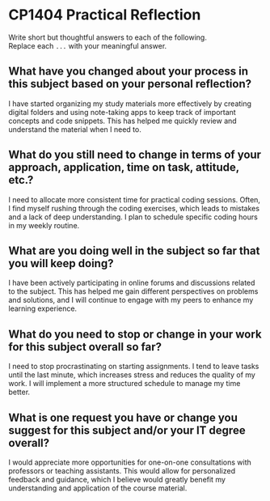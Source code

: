 # CP1404 Practical Reflection

Write short but thoughtful answers to each of the following.  
Replace each `...` with your meaningful answer.

## What have you changed about your process in this subject based on your personal reflection?

I have started organizing my study materials more effectively by creating digital folders and using note-taking apps to keep track of important concepts and code snippets. This has helped me quickly review and understand the material when I need to.

## What do you still need to change in terms of your approach, application, time on task, attitude, etc.?

I need to allocate more consistent time for practical coding sessions. Often, I find myself rushing through the coding exercises, which leads to mistakes and a lack of deep understanding. I plan to schedule specific coding hours in my weekly routine.  

## What are you doing well in the subject so far that you will keep doing?

I have been actively participating in online forums and discussions related to the subject. This has helped me gain different perspectives on problems and solutions, and I will continue to engage with my peers to enhance my learning experience.

## What do you need to stop or change in your work for this subject overall so far?

I need to stop procrastinating on starting assignments. I tend to leave tasks until the last minute, which increases stress and reduces the quality of my work. I will implement a more structured schedule to manage my time better.

## What is one request you have or change you suggest for this subject and/or your IT degree overall?

I would appreciate more opportunities for one-on-one consultations with professors or teaching assistants. This would allow for personalized feedback and guidance, which I believe would greatly benefit my understanding and application of the course material.

